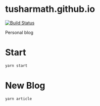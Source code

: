 # tusharmath.github.io

[![Build Status](https://travis-ci.org/tusharmath/tusharmath.github.io.svg?branch=develop)](https://travis-ci.org/tusharmath/tusharmath.github.io)

Personal blog

# Start

```bash
yarn start
```

# New Blog

```bash
yarn article
```

